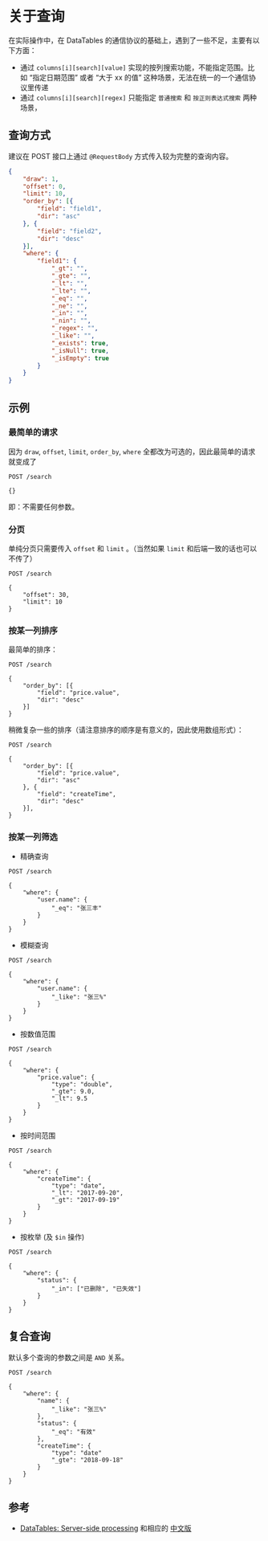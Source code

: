 # 关于查询 #

在实际操作中，在 DataTables 的通信协议的基础上，遇到了一些不足，主要有以下方面：

* 通过 `columns[i][search][value]` 实现的按列搜索功能，不能指定范围。比如 “指定日期范围” 或者 “大于 xx 的值” 这种场景，无法在统一的一个通信协议里传递
* 通过 `columns[i][search][regex]` 只能指定 `普通搜索` 和 `按正则表达式搜索` 两种场景，

## 查询方式 ##

建议在 POST 接口上通过 `@RequestBody` 方式传入较为完整的查询内容。

```json
{
    "draw": 1,
    "offset": 0,
    "limit": 10,
    "order_by": [{
        "field": "field1",
        "dir": "asc"
    }, {
        "field": "field2",
        "dir": "desc"
    }],
    "where": {
        "field1": {
            "_gt": "",
            "_gte": "",
            "_lt": "",
            "_lte": "",
            "_eq": "",
            "_ne": "",
            "_in": "",
            "_nin": "",
            "_regex": "",
            "_like": "",
            "_exists": true,
            "_isNull": true,
            "_isEmpty": true
        }
    }
}
```

## 示例 ##

### 最简单的请求 ###

因为 `draw`, `offset`, `limit`, `order_by`, `where` 全都改为可选的，因此最简单的请求就变成了

```http
POST /search

{}
```

即：不需要任何参数。

### 分页 ###

单纯分页只需要传入 `offset` 和 `limit` 。（当然如果 `limit` 和后端一致的话也可以不传了）

```http
POST /search

{
    "offset": 30,
    "limit": 10
}
```

### 按某一列排序 ###

最简单的排序：

```http
POST /search

{
    "order_by": [{
        "field": "price.value",
        "dir": "desc"
    }]
}
```

稍微复杂一些的排序（请注意排序的顺序是有意义的，因此使用数组形式）：

```http
POST /search

{
    "order_by": [{
        "field": "price.value",
        "dir": "asc"
    }, {
        "field": "createTime",
        "dir": "desc"
    }],
}
```

### 按某一列筛选 ###

* 精确查询

```http
POST /search

{
    "where": {
        "user.name": {
            "_eq": "张三丰"
        }
    }
}
```

* 模糊查询

```http
POST /search

{
    "where": {
        "user.name": {
            "_like": "张三%"
        }
    }
}
```

* 按数值范围

```http
POST /search

{
    "where": {
        "price.value": {
            "type": "double",
            "_gte": 9.0,
            "_lt": 9.5
        }
    }
}
```

* 按时间范围

```http
POST /search

{
    "where": {
        "createTime": {
            "type": "date",
            "_lt": "2017-09-20",
            "_gt": "2017-09-19"
        }
    }
}

```

* 按枚举 (及 `$in` 操作)

```http
POST /search

{
    "where": {
        "status": {
            "_in": ["已删除", "已失效"]
        }
    }
}
```

## 复合查询 ##

默认多个查询的参数之间是 `AND` 关系。

```http
POST /search

{
    "where": {
        "name": {
            "_like": "张三%"
        },
        "status": {
            "_eq": "有效"
        },
        "createTime": {
            "type": "date"
            "_gte": "2018-09-18"
        }
    }
}

```

## 参考 ##

* [DataTables: Server-side processing](https://datatables.net/manual/server-side) 和相应的 [中文版](http://datatables.club/manual/server-side.html)
